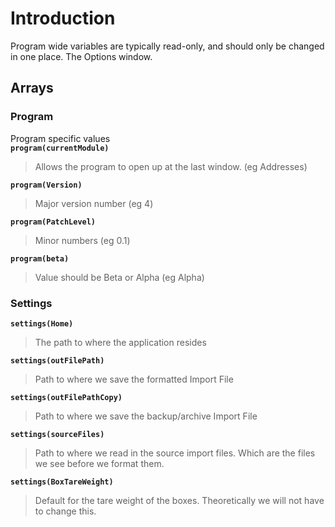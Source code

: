 # Introduction #

Program wide variables are typically read-only, and should only be changed in one place. The Options window.


## Arrays ##

### Program ###
Program specific values<br>
<b><code>program(currentModule)</code></b>
<blockquote>Allows the program to open up at the last window. (eg Addresses)</blockquote>

<b><code>program(Version)</code></b>
<blockquote>Major version number (eg 4)</blockquote>

<b><code>program(PatchLevel)</code></b>
<blockquote>Minor numbers (eg 0.1)</blockquote>

<b><code>program(beta)</code></b>
<blockquote>Value should be Beta or Alpha (eg Alpha)</blockquote>

<h3>Settings</h3>

<b><code>settings(Home)</code></b>
<blockquote>The path to where the application resides</blockquote>

<b><code>settings(outFilePath)</code></b>
<blockquote>Path to where we save the formatted Import File</blockquote>

<b><code>settings(outFilePathCopy)</code></b>
<blockquote>Path to where we save the backup/archive Import File</blockquote>

<b><code>settings(sourceFiles)</code></b>
<blockquote>Path to where we read in the source import files. Which are the files we see before we format them.</blockquote>

<b><code>settings(BoxTareWeight)</code></b>
<blockquote>Default for the tare weight of the boxes. Theoretically we will not have to change this.